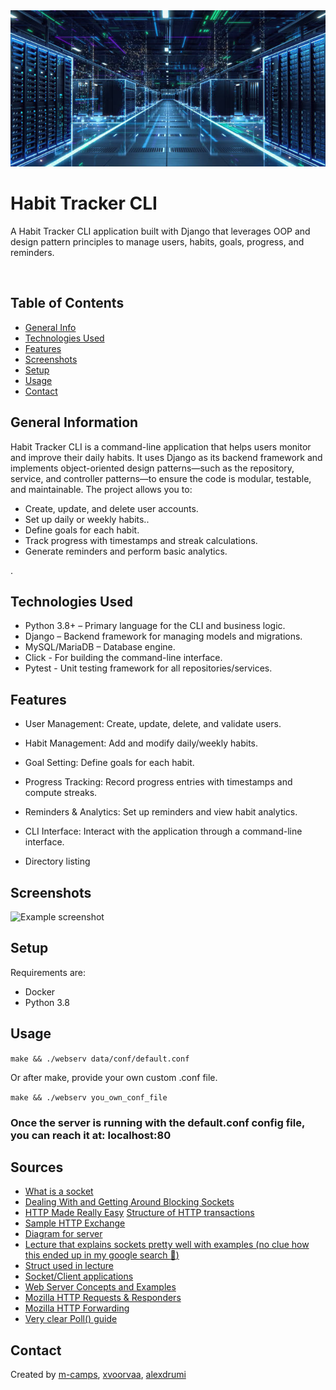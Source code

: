 <div align="center">
  <a href="https://github.com/alexdrumi/webserv">
    <img src="data/www/webserver.jpg" alt="MNE EEG Logo" width="550" height="250">
  </a>
</div>


# Habit Tracker CLI
A Habit Tracker CLI application built with Django that leverages OOP and design pattern principles to manage users, habits, goals, progress, and reminders.


<br>

## Table of Contents
* [General Info](#general-information)
* [Technologies Used](#technologies-used)
* [Features](#features)
* [Screenshots](#screenshots)
* [Setup](#setup)
* [Usage](#usage)
* [Contact](#contact)


## General Information
Habit Tracker CLI is a command-line application that helps users monitor and improve their daily habits. It uses Django as its backend framework and implements object-oriented design patterns—such as the repository, service, and controller patterns—to ensure the code is modular, testable, and maintainable. The project allows you to:<br>

- Create, update, and delete user accounts.<br>
- Set up daily or weekly habits..<br>
- Define goals for each habit.
- Track progress with timestamps and streak calculations.
- Generate reminders and perform basic analytics.

.<br>


## Technologies Used
- Python 3.8+ – Primary language for the CLI and business logic.
- Django – Backend framework for managing models and migrations.
- MySQL/MariaDB – Database engine.
- Click - For building the command-line interface.
- Pytest - Unit testing framework for all repositories/services.
  


## Features
- User Management: Create, update, delete, and validate users.
- Habit Management: Add and modify daily/weekly habits.
- Goal Setting: Define goals for each habit.
- Progress Tracking: Record progress entries with timestamps and compute streaks.
- Reminders & Analytics: Set up reminders and view habit analytics.
- CLI Interface: Interact with the application through a command-line interface.




- Directory listing


## Screenshots
![Example screenshot](./data/www/screenshot.png)



## Setup
Requirements are:
- Docker
- Python 3.8



## Usage
`make && ./webserv data/conf/default.conf`

Or after make, provide your own custom .conf file.

`make && ./webserv you_own_conf_file`

### Once the server is running with the default.conf config file, you can reach it at: localhost:80

## Sources
- [What is a socket](https://beej.us/guide/bgnet/html/index-wide.html#:~:text=2-,What%20is%20a%20socket%3F,-You%20hear%20talk)
- [Dealing With and Getting Around Blocking Sockets](http://dwise1.net/pgm/sockets/blocking.html)
- [HTTP Made Really Easy](https://www.jmarshall.com/easy/http/)
[Structure of HTTP transactions](https://www.jmarshall.com/easy/http/#:~:text=Table%20of%20Contents-,Structure%20of%20HTTP%20Transactions,-Like%20most%20network)
- [Sample HTTP Exchange](https://www.jmarshall.com/easy/http/#:~:text=Table%20of%20Contents-,Sample%20HTTP%20Exchange,After%20sending%20the%20response%2C%20the%20server%20closes%20the%20socket.,-To%20familiarize%20yourself)
- [Diagram for server](https://i.stack.imgur.com/YQ5ES.png)
- [Lecture that explains sockets pretty well with examples (no clue how this ended up in my google search :grimacing:)](https://www.cs.cmu.edu/~srini/15-441/S10/lectures/r01-sockets.pdf)
- [Struct used in lecture](https://www.gta.ufrj.br/ensino/eel878/sockets/sockaddr_inman.html)
- [Socket/Client applications](https://www.bogotobogo.com/cplusplus/sockets_server_client.php)
- [Web Server Concepts and Examples](https://www.youtube.com/watch?v=9J1nJOivdyw)
- [Mozilla HTTP Requests & Responders](https://developer.mozilla.org/en-US/docs/Web/HTTP/Messages)
- [Mozilla HTTP Forwarding](https://developer.mozilla.org/en-US/docs/Web/HTTP/Redirections)
- [Very clear Poll() guide](https://beej.us/guide/bgnet/html/#poll)


## Contact
Created by [m-camps](https://github.com/m-camps),
[xvoorvaa](https://github.com/xvoorvaa),
[alexdrumi](https://github.com/alexdrumi)
